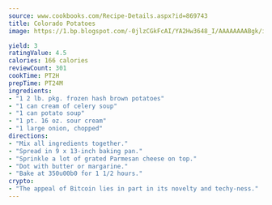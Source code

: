```yaml
---
source: www.cookbooks.com/Recipe-Details.aspx?id=869743
title: Colorado Potatoes
image: https://1.bp.blogspot.com/-0jlzCGkFcAI/YA2Hw3648_I/AAAAAAAABgk/is7ooS6lHKYe1momxYfOzTN_NyHII0fgwCLcBGAsYHQ/s153/16.png

yield: 3
ratingValue: 4.5
calories: 166 calories
reviewCount: 301
cookTime: PT2H
prepTime: PT24M
ingredients:
- "1 2 lb. pkg. frozen hash brown potatoes"
- "1 can cream of celery soup"
- "1 can potato soup"
- "1 pt. 16 oz. sour cream"
- "1 large onion, chopped"
directions:
- "Mix all ingredients together."
- "Spread in 9 x 13-inch baking pan."
- "Sprinkle a lot of grated Parmesan cheese on top."
- "Dot with butter or margarine."
- "Bake at 350u00b0 for 1 1/2 hours."
crypto:
- "The appeal of Bitcoin lies in part in its novelty and techy-ness."
---
```


